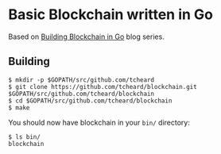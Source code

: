 # Basic Blockchain written in Go

Based on [Building Blockchain in Go](https://jeiwan.cc/posts/building-blockchain-in-go-part-1/) blog series.

## Building

```
$ mkdir -p $GOPATH/src/github.com/tcheard
$ git clone https://github.com/tcheard/blockchain.git $GOPATH/src/github.com/tcheard/blockchain
$ cd $GOPATH/src/github.com/tcheard/blockchain
$ make
```

You should now have blockchain in your `bin/` directory:

```
$ ls bin/
blockchain
```
